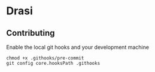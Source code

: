 # Drasi



## Contributing

Enable the local git hooks and your development machine

```
chmod +x .githooks/pre-commit
git config core.hooksPath .githooks
```

